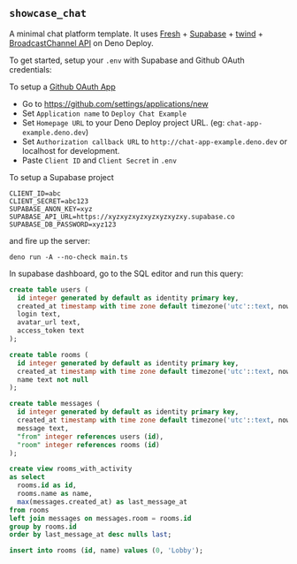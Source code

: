 ## `showcase_chat`

A minimal chat platform template. It uses [Fresh](https://fresh.deno.dev) +
[Supabase](https://supabase.io) + [twind](https://twind.dev) +
[BroadcastChannel API](https://developer.mozilla.org/en-US/docs/Web/API/Broadcast_Channel_API)
on Deno Deploy.

To get started, setup your `.env` with Supabase and Github OAuth credentials:


To setup a [Github OAuth App](https://developer.github.com/apps/building-oauth-apps/authorizing-oauth-apps)

- Go to https://github.com/settings/applications/new
- Set `Application name` to `Deploy Chat Example`
- Set `Homepage URL` to your Deno Deploy project URL. (eg: `chat-app-example.deno.dev`)
- Set `Authorization callback URL` to `http://chat-app-example.deno.dev` or localhost for development.
- Paste `Client ID` and `Client Secret` in `.env`

To setup a Supabase project

```
CLIENT_ID=abc
CLIENT_SECRET=abc123
SUPABASE_ANON_KEY=xyz
SUPABASE_API_URL=https://xyzxyzxyzxyzxyzxyzxy.supabase.co
SUPABASE_DB_PASSWORD=xyz123
```

and fire up the server:

```
deno run -A --no-check main.ts
```

In supabase dashboard, go to the SQL editor and run this query:

```sql
create table users (
  id integer generated by default as identity primary key,
  created_at timestamp with time zone default timezone('utc'::text, now()) not null,
  login text,
  avatar_url text,
  access_token text
);

create table rooms (
  id integer generated by default as identity primary key,
  created_at timestamp with time zone default timezone('utc'::text, now()) not null,
  name text not null
);

create table messages (
  id integer generated by default as identity primary key,
  created_at timestamp with time zone default timezone('utc'::text, now()) not null,
  message text,
  "from" integer references users (id),
  "room" integer references rooms (id)
);

create view rooms_with_activity
as select
  rooms.id as id,
  rooms.name as name,
  max(messages.created_at) as last_message_at
from rooms
left join messages on messages.room = rooms.id
group by rooms.id
order by last_message_at desc nulls last;

insert into rooms (id, name) values (0, 'Lobby');
```
